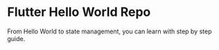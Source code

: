 # Flutter Hello World Repo

From Hello World to state management, you can learn with step by step guide.